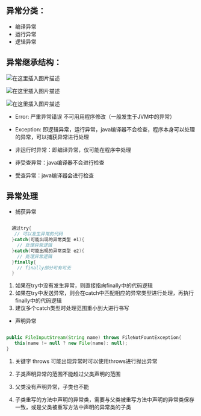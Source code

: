 ## 异常分类：
 - 编译异常
 - 运行异常
 - 逻辑异常

## 异常继承结构：

![在这里插入图片描述](https://img-blog.csdnimg.cn/20210405234742368.png?x-oss-process=image/watermark,type_ZmFuZ3poZW5naGVpdGk,shadow_10,text_aHR0cHM6Ly9ibG9nLmNzZG4ubmV0L3FxXzQzMDcyMzk5,size_16,color_FFFFFF,t_70)

![在这里插入图片描述](https://img-blog.csdnimg.cn/20210405235438127.png?x-oss-process=image/watermark,type_ZmFuZ3poZW5naGVpdGk,shadow_10,text_aHR0cHM6Ly9ibG9nLmNzZG4ubmV0L3FxXzQzMDcyMzk5,size_16,color_FFFFFF,t_70)

![在这里插入图片描述](https://img-blog.csdnimg.cn/2021040523375179.png?x-oss-process=image/watermark,type_ZmFuZ3poZW5naGVpdGk,shadow_10,text_aHR0cHM6Ly9ibG9nLmNzZG4ubmV0L3FxXzQzMDcyMzk5,size_16,color_FFFFFF,t_70)


- Error: 严重异常错误 不可用用程序修改（一般发生于JVM中的异常）

- Exception: 即逻辑异常，运行异常，java编译器不会检查，程序本身可以处理的异常，可以捕获异常进行处理

- 非运行时异常：即编译异常，仅可能在程序中处理

- 非受查异常：java编译器不会进行检查

- 受查异常：java编译器会进行检查


## 异常处理

- 捕获异常
```java

  通过try{
   // 可以发生异常的代码
  }catch(可能出现的异常类型 e1){
    // 处理异常逻辑
  }catch(可能出现的异常类型 e2){
    // 处理异常逻辑
  }finally{
    // finally部分可有可无
  }

```

1. 如果在try中没有发生异常，则直接指向finally中的代码逻辑
2. 如果在try中发送异常，则会在catch中匹配相应的异常类型进行处理，再执行finally中的代码逻辑
3. 建议多个catch类型时处理范围重小到大进行书写

- 声明异常

```java

public FileInputStream(String name) throws FileNotFountException{
   this(name != null ? new File(name): null);
}

```

1. 关键字 throws 可能出现异常时可以使用throws进行抛出异常

2. 子类声明异常的范围不能超过父类声明的范围

3. 父类没有声明异常，子类也不能

4. 子类重写的方法中声明的异常类，需要与父类被重写方法中声明的异常类保存一致，或是父类被重写方法中声明的异常类的子类